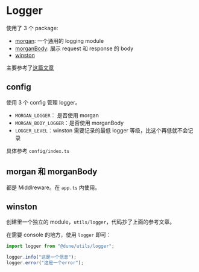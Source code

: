 # Logger

使用了 3 个 package:

-   [morgan](http://expressjs.com/en/resources/middleware/morgan.html): 一个通用的 logging module
-   [morganBody](https://www.npmjs.com/package/morgan-body): 展示 request 和 response 的 body
-   [winston](https://github.com/winstonjs/winston#readme)

主要参考了[这篇文章](https://losikov.medium.com/part-3-brushing-up-get-more-from-node-js-express-open-api-3-0-4ce482ffa958)

## config

使用 3 个 config 管理 logger。

-   `MORGAN_LOGGER`： 是否使用 morgan
-   `MORGAN_BODY_LOGGER`：是否使用 morganBody
-   `LOGGER_LEVEL`：winston 需要记录的最低 logger 等级，比这个再低就不会记录

具体参考 `config/index.ts`

## morgan 和 morganBody

都是 Middlreware。在 `app.ts` 内使用。

## winston

创建里一个独立的 module，`utils/logger`，代码抄了上面的参考文章。

在需要 console 的地方，使用 `logger` 即可：

```ts
import logger from "@dune/utils/logger";

logger.info("这是一个信息");
logger.error("这是一个error");
```
